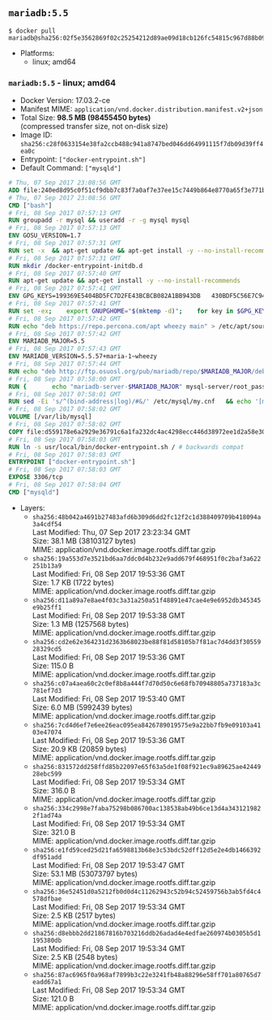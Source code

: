 ## `mariadb:5.5`

```console
$ docker pull mariadb@sha256:02f5e3562869f02c25254212d89ae09d18cb126fc54815c967d88b09a54c7abc
```

-	Platforms:
	-	linux; amd64

### `mariadb:5.5` - linux; amd64

-	Docker Version: 17.03.2-ce
-	Manifest MIME: `application/vnd.docker.distribution.manifest.v2+json`
-	Total Size: **98.5 MB (98455450 bytes)**  
	(compressed transfer size, not on-disk size)
-	Image ID: `sha256:c28f0633154e38fa2ccb488c941a8747bed046dd64991115f7db09d39ff4ea0c`
-	Entrypoint: `["docker-entrypoint.sh"]`
-	Default Command: `["mysqld"]`

```dockerfile
# Thu, 07 Sep 2017 23:08:56 GMT
ADD file:240ed8d95c0f51cf9dbb7c83f7a0af7e37ee15c7449b864e8770a65f3e771b86 in / 
# Thu, 07 Sep 2017 23:08:56 GMT
CMD ["bash"]
# Fri, 08 Sep 2017 07:57:13 GMT
RUN groupadd -r mysql && useradd -r -g mysql mysql
# Fri, 08 Sep 2017 07:57:13 GMT
ENV GOSU_VERSION=1.7
# Fri, 08 Sep 2017 07:57:31 GMT
RUN set -x 	&& apt-get update && apt-get install -y --no-install-recommends ca-certificates wget && rm -rf /var/lib/apt/lists/* 	&& wget -O /usr/local/bin/gosu "https://github.com/tianon/gosu/releases/download/$GOSU_VERSION/gosu-$(dpkg --print-architecture)" 	&& wget -O /usr/local/bin/gosu.asc "https://github.com/tianon/gosu/releases/download/$GOSU_VERSION/gosu-$(dpkg --print-architecture).asc" 	&& export GNUPGHOME="$(mktemp -d)" 	&& gpg --keyserver ha.pool.sks-keyservers.net --recv-keys B42F6819007F00F88E364FD4036A9C25BF357DD4 	&& gpg --batch --verify /usr/local/bin/gosu.asc /usr/local/bin/gosu 	&& rm -r "$GNUPGHOME" /usr/local/bin/gosu.asc 	&& chmod +x /usr/local/bin/gosu 	&& gosu nobody true 	&& apt-get purge -y --auto-remove ca-certificates wget
# Fri, 08 Sep 2017 07:57:31 GMT
RUN mkdir /docker-entrypoint-initdb.d
# Fri, 08 Sep 2017 07:57:40 GMT
RUN apt-get update && apt-get install -y --no-install-recommends 		apt-transport-https ca-certificates 		pwgen 	&& rm -rf /var/lib/apt/lists/*
# Fri, 08 Sep 2017 07:57:41 GMT
ENV GPG_KEYS=199369E5404BD5FC7D2FE43BCBCB082A1BB943DB 	430BDF5C56E7C94E848EE60C1C4CBDCDCD2EFD2A 	4D1BB29D63D98E422B2113B19334A25F8507EFA5
# Fri, 08 Sep 2017 07:57:41 GMT
RUN set -ex; 	export GNUPGHOME="$(mktemp -d)"; 	for key in $GPG_KEYS; do 		gpg --keyserver ha.pool.sks-keyservers.net --recv-keys "$key"; 	done; 	gpg --export $GPG_KEYS > /etc/apt/trusted.gpg.d/mariadb.gpg; 	rm -r "$GNUPGHOME"; 	apt-key list
# Fri, 08 Sep 2017 07:57:42 GMT
RUN echo "deb https://repo.percona.com/apt wheezy main" > /etc/apt/sources.list.d/percona.list 	&& { 		echo 'Package: *'; 		echo 'Pin: release o=Percona Development Team'; 		echo 'Pin-Priority: 998'; 	} > /etc/apt/preferences.d/percona
# Fri, 08 Sep 2017 07:57:42 GMT
ENV MARIADB_MAJOR=5.5
# Fri, 08 Sep 2017 07:57:43 GMT
ENV MARIADB_VERSION=5.5.57+maria-1~wheezy
# Fri, 08 Sep 2017 07:57:44 GMT
RUN echo "deb http://ftp.osuosl.org/pub/mariadb/repo/$MARIADB_MAJOR/debian wheezy main" > /etc/apt/sources.list.d/mariadb.list 	&& { 		echo 'Package: *'; 		echo 'Pin: release o=MariaDB'; 		echo 'Pin-Priority: 999'; 	} > /etc/apt/preferences.d/mariadb
# Fri, 08 Sep 2017 07:58:00 GMT
RUN { 		echo "mariadb-server-$MARIADB_MAJOR" mysql-server/root_password password 'unused'; 		echo "mariadb-server-$MARIADB_MAJOR" mysql-server/root_password_again password 'unused'; 	} | debconf-set-selections 	&& apt-get update 	&& apt-get install -y 		"mariadb-server=$MARIADB_VERSION" 		percona-xtrabackup 		socat 	&& rm -rf /var/lib/apt/lists/* 	&& sed -ri 's/^user\s/#&/' /etc/mysql/my.cnf /etc/mysql/conf.d/* 	&& rm -rf /var/lib/mysql && mkdir -p /var/lib/mysql /var/run/mysqld 	&& chown -R mysql:mysql /var/lib/mysql /var/run/mysqld 	&& chmod 777 /var/run/mysqld
# Fri, 08 Sep 2017 07:58:01 GMT
RUN sed -Ei 's/^(bind-address|log)/#&/' /etc/mysql/my.cnf 	&& echo '[mysqld]\nskip-host-cache\nskip-name-resolve' > /etc/mysql/conf.d/docker.cnf
# Fri, 08 Sep 2017 07:58:02 GMT
VOLUME [/var/lib/mysql]
# Fri, 08 Sep 2017 07:58:02 GMT
COPY file:d559178e6a2929e36791c6a1fa232dc4ac4298ecc446d38972ee1d2a58e30621 in /usr/local/bin/ 
# Fri, 08 Sep 2017 07:58:03 GMT
RUN ln -s usr/local/bin/docker-entrypoint.sh / # backwards compat
# Fri, 08 Sep 2017 07:58:03 GMT
ENTRYPOINT ["docker-entrypoint.sh"]
# Fri, 08 Sep 2017 07:58:03 GMT
EXPOSE 3306/tcp
# Fri, 08 Sep 2017 07:58:04 GMT
CMD ["mysqld"]
```

-	Layers:
	-	`sha256:48b042a4691b27483afd6b309d6dd2fc12f2c1d388409709b418094a3a4cdf54`  
		Last Modified: Thu, 07 Sep 2017 23:23:34 GMT  
		Size: 38.1 MB (38103127 bytes)  
		MIME: application/vnd.docker.image.rootfs.diff.tar.gzip
	-	`sha256:19a553d7e3521bd6aa7ddc0d4b232e9add679f468951f0c2baf3a622251b13a9`  
		Last Modified: Fri, 08 Sep 2017 19:53:36 GMT  
		Size: 1.7 KB (1722 bytes)  
		MIME: application/vnd.docker.image.rootfs.diff.tar.gzip
	-	`sha256:d11a89a7e8ae4f03c3a31a250a51f48891e47cae4e9e6952db345345e9b25ff1`  
		Last Modified: Fri, 08 Sep 2017 19:53:38 GMT  
		Size: 1.3 MB (1257568 bytes)  
		MIME: application/vnd.docker.image.rootfs.diff.tar.gzip
	-	`sha256:cd2e62e364231d2363b68023be88f81d58105b7f81ac7d4dd3f3055928329cd5`  
		Last Modified: Fri, 08 Sep 2017 19:53:36 GMT  
		Size: 115.0 B  
		MIME: application/vnd.docker.image.rootfs.diff.tar.gzip
	-	`sha256:c07a4aea60c2c0ef8b8a444f7d70d50c6e68fb70948805a737183a3c781ef7d3`  
		Last Modified: Fri, 08 Sep 2017 19:53:40 GMT  
		Size: 6.0 MB (5992439 bytes)  
		MIME: application/vnd.docker.image.rootfs.diff.tar.gzip
	-	`sha256:7cd4d6ef7e6ee26eac095ea8426789019575e9a22bb7fb9e09103a4103e47074`  
		Last Modified: Fri, 08 Sep 2017 19:53:36 GMT  
		Size: 20.9 KB (20859 bytes)  
		MIME: application/vnd.docker.image.rootfs.diff.tar.gzip
	-	`sha256:831572dd258ffd85b22097e65f63a5de1f08f921ec9a89625ae4244928ebc599`  
		Last Modified: Fri, 08 Sep 2017 19:53:34 GMT  
		Size: 316.0 B  
		MIME: application/vnd.docker.image.rootfs.diff.tar.gzip
	-	`sha256:334c2998e7faba75298b086700ac138538ab49b6ce13d4a3431219822f1ad74a`  
		Last Modified: Fri, 08 Sep 2017 19:53:34 GMT  
		Size: 321.0 B  
		MIME: application/vnd.docker.image.rootfs.diff.tar.gzip
	-	`sha256:e1fd59ced25d21fa6598813b68e3c53bdc52dff12d5e2e4db1466392df951add`  
		Last Modified: Fri, 08 Sep 2017 19:53:47 GMT  
		Size: 53.1 MB (53073797 bytes)  
		MIME: application/vnd.docker.image.rootfs.diff.tar.gzip
	-	`sha256:36e52451d0a5212fb0d0d4c11262943c52b94c52459756b3ab5fd4c4578dfbae`  
		Last Modified: Fri, 08 Sep 2017 19:53:34 GMT  
		Size: 2.5 KB (2517 bytes)  
		MIME: application/vnd.docker.image.rootfs.diff.tar.gzip
	-	`sha256:d8ebbb2dd21867816b703216ddb26adad4e4edfae260974b0305b5d1195380db`  
		Last Modified: Fri, 08 Sep 2017 19:53:34 GMT  
		Size: 2.5 KB (2548 bytes)  
		MIME: application/vnd.docker.image.rootfs.diff.tar.gzip
	-	`sha256:87ac6965f0a968af7899b3c22e3241fb48a88296e58ff701a80765d7eadd67a1`  
		Last Modified: Fri, 08 Sep 2017 19:53:34 GMT  
		Size: 121.0 B  
		MIME: application/vnd.docker.image.rootfs.diff.tar.gzip
